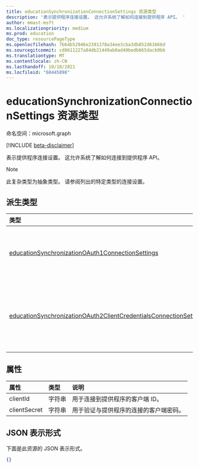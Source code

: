 ```yaml
---
title: educationSynchronizationConnectionSettings 资源类型
description: '表示提供程序连接设置。 这允许系统了解如何连接到提供程序 API。 '
author: mmast-msft
ms.localizationpriority: medium
ms.prod: education
doc_type: resourcePageType
ms.openlocfilehash: 7b64b52946e2391378a34ee3cba3db852d61666d
ms.sourcegitcommit: cd8611227a84db21449ab0ad40bedb665dacb9bb
ms.translationtype: MT
ms.contentlocale: zh-CN
ms.lasthandoff: 10/18/2021
ms.locfileid: "60445898"
---
```

# <a name="educationsynchronizationconnectionsettings-resource-type"></a>educationSynchronizationConnectionSettings 资源类型

命名空间：microsoft.graph

[!INCLUDE [beta-disclaimer](../../includes/beta-disclaimer.md)]

表示提供程序连接设置。 这允许系统了解如何连接到提供程序 API。

> [!NOTE]
> 此复杂类型为抽象类型。 请参阅列出的特定类型的连接设置。

## <a name="derived-types"></a>派生类型

| 类型                                                                                                                                      | 说明                                                                   |
| :---------------------------------------------------------------------------------------------------------------------------------------- | :---------------------------------------------------------------------------- |
| [educationSynchronizationOAuth1ConnectionSettings](educationsynchronizationoauth1connectionsettings.md)                                   | 使用此类型可提供 OAuth1 连接设置。                          |
| [educationSynchronizationOAuth2ClientCredentialsConnectionSettings](educationsynchronizationoauth2clientcredentialsconnectionsettings.md) | 使用此类型可提供 OAuth2 客户端凭据授予连接设置。 |

## <a name="properties"></a>属性

| 属性     | 类型   | 说明                                                   |
| :----------- | :----- | :------------------------------------------------------------ |
| clientId     | 字符串 | 用于连接到提供程序的客户端 ID。                    |
| clientSecret | 字符串 | 用于验证与提供程序的连接的客户端密码。 |

## <a name="json-representation"></a>JSON 表示形式

下面是此资源的 JSON 表示形式。

<!-- {
  "blockType": "resource",
   "isAbstract":true,
  "optionalProperties": [

  ],
  "@odata.type": "microsoft.graph.educationSynchronizationConnectionSettings"
}-->

```json
{}
```
